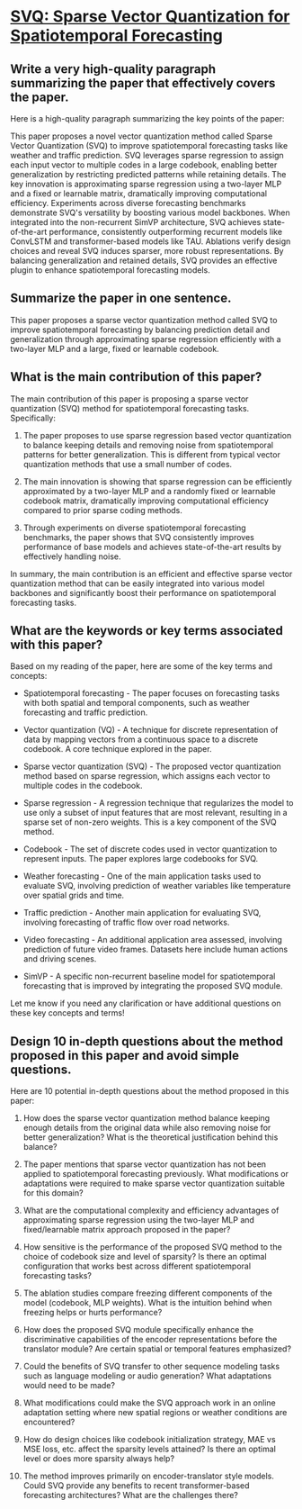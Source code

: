 # [SVQ: Sparse Vector Quantization for Spatiotemporal Forecasting](https://arxiv.org/abs/2312.03406)

## Write a very high-quality paragraph summarizing the paper that effectively covers the paper.

 Here is a high-quality paragraph summarizing the key points of the paper:

This paper proposes a novel vector quantization method called Sparse Vector Quantization (SVQ) to improve spatiotemporal forecasting tasks like weather and traffic prediction. SVQ leverages sparse regression to assign each input vector to multiple codes in a large codebook, enabling better generalization by restricting predicted patterns while retaining details. The key innovation is approximating sparse regression using a two-layer MLP and a fixed or learnable matrix, dramatically improving computational efficiency. Experiments across diverse forecasting benchmarks demonstrate SVQ's versatility by boosting various model backbones. When integrated into the non-recurrent SimVP architecture, SVQ achieves state-of-the-art performance, consistently outperforming recurrent models like ConvLSTM and transformer-based models like TAU. Ablations verify design choices and reveal SVQ induces sparser, more robust representations. By balancing generalization and retained details, SVQ provides an effective plugin to enhance spatiotemporal forecasting models.


## Summarize the paper in one sentence.

 This paper proposes a sparse vector quantization method called SVQ to improve spatiotemporal forecasting by balancing prediction detail and generalization through approximating sparse regression efficiently with a two-layer MLP and a large, fixed or learnable codebook.


## What is the main contribution of this paper?

 The main contribution of this paper is proposing a sparse vector quantization (SVQ) method for spatiotemporal forecasting tasks. Specifically:

1) The paper proposes to use sparse regression based vector quantization to balance keeping details and removing noise from spatiotemporal patterns for better generalization. This is different from typical vector quantization methods that use a small number of codes.

2) The main innovation is showing that sparse regression can be efficiently approximated by a two-layer MLP and a randomly fixed or learnable codebook matrix, dramatically improving computational efficiency compared to prior sparse coding methods. 

3) Through experiments on diverse spatiotemporal forecasting benchmarks, the paper shows that SVQ consistently improves performance of base models and achieves state-of-the-art results by effectively handling noise.

In summary, the main contribution is an efficient and effective sparse vector quantization method that can be easily integrated into various model backbones and significantly boost their performance on spatiotemporal forecasting tasks.


## What are the keywords or key terms associated with this paper?

 Based on my reading of the paper, here are some of the key terms and concepts:

- Spatiotemporal forecasting - The paper focuses on forecasting tasks with both spatial and temporal components, such as weather forecasting and traffic prediction.

- Vector quantization (VQ) - A technique for discrete representation of data by mapping vectors from a continuous space to a discrete codebook. A core technique explored in the paper.

- Sparse vector quantization (SVQ) - The proposed vector quantization method based on sparse regression, which assigns each vector to multiple codes in the codebook.

- Sparse regression - A regression technique that regularizes the model to use only a subset of input features that are most relevant, resulting in a sparse set of non-zero weights. This is a key component of the SVQ method.

- Codebook - The set of discrete codes used in vector quantization to represent inputs. The paper explores large codebooks for SVQ.

- Weather forecasting - One of the main application tasks used to evaluate SVQ, involving prediction of weather variables like temperature over spatial grids and time.

- Traffic prediction - Another main application for evaluating SVQ, involving forecasting of traffic flow over road networks.

- Video forecasting - An additional application area assessed, involving prediction of future video frames. Datasets here include human actions and driving scenes.

- SimVP - A specific non-recurrent baseline model for spatiotemporal forecasting that is improved by integrating the proposed SVQ module.

Let me know if you need any clarification or have additional questions on these key concepts and terms!


## Design 10 in-depth questions about the method proposed in this paper and avoid simple questions.

 Here are 10 potential in-depth questions about the method proposed in this paper:

1) How does the sparse vector quantization method balance keeping enough details from the original data while also removing noise for better generalization? What is the theoretical justification behind this balance?

2) The paper mentions that sparse vector quantization has not been applied to spatiotemporal forecasting previously. What modifications or adaptations were required to make sparse vector quantization suitable for this domain? 

3) What are the computational complexity and efficiency advantages of approximating sparse regression using the two-layer MLP and fixed/learnable matrix approach proposed in the paper?

4) How sensitive is the performance of the proposed SVQ method to the choice of codebook size and level of sparsity? Is there an optimal configuration that works best across different spatiotemporal forecasting tasks?

5) The ablation studies compare freezing different components of the model (codebook, MLP weights). What is the intuition behind when freezing helps or hurts performance?

6) How does the proposed SVQ module specifically enhance the discriminative capabilities of the encoder representations before the translator module? Are certain spatial or temporal features emphasized?

7) Could the benefits of SVQ transfer to other sequence modeling tasks such as language modeling or audio generation? What adaptations would need to be made?

8) What modifications could make the SVQ approach work in an online adaptation setting where new spatial regions or weather conditions are encountered? 

9) How do design choices like codebook initialization strategy, MAE vs MSE loss, etc. affect the sparsity levels attained? Is there an optimal level or does more sparsity always help?

10) The method improves primarily on encoder-translator style models. Could SVQ provide any benefits to recent transformer-based forecasting architectures? What are the challenges there?
